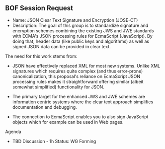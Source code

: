 ## BOF Session Request

- Name: JSON Clear Text Signature and Encryption (JOSE-CT)
- Description:
The goal of this group is to standardize signature and encryption schemes combining the existing JWS and JWE standards with ECMA's JSON processing rules for EcmaScript (JavaScript).   By doing that, header data (like public keys and algorithms) as well as signed JSON data can be provided in clear text.

The need for this work stems from: 
- JSON have effectively replaced XML for most new systems. Unlike XML signatures which requires quite complex (and thus error-prone) canonicalization, this proposal's reliance on EcmaScript JSON processing rules makes it straightforward offering similar (albeit somewhat simplified) functionality for JSON.

- The primary target for the enhanced JWS and JWE schemes are information centric systems where the clear text approach simplifies documentation and debugging.

- The connection to EcmaScript enables you to also sign JavaScript objects which for example can be used in Web pages.

Agenda
- TBD
Discussion - 1h
Status: WG Forming

